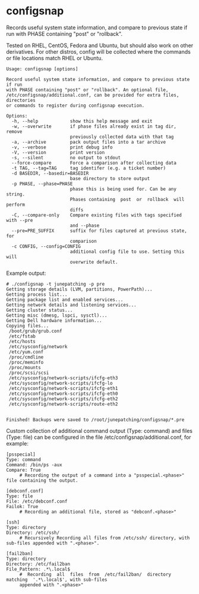 # configsnap

Records useful system state information, and compare to previous state if run
with PHASE containing "post" or "rollback".

Tested on RHEL, CentOS, Fedora and Ubuntu, but should also work on other
derivatives. For other distros, config will be collected where the commands or
file locations match RHEL or Ubuntu.

```
Usage: configsnap [options]

Record useful system state information, and compare to previous state if run
with PHASE containing "post" or "rollback". An optional file,
/etc/configsnap/additional.conf, can be provided for extra files, directories
or commands to register during configsnap execution.

Options:
  -h, --help            show this help message and exit
  -w, --overwrite       if phase files already exist in tag dir, remove
                        previously collected data with that tag
  -a, --archive         pack output files into a tar archive
  -v, --verbose         print debug info
  -V, --version         print version
  -s, --silent          no output to stdout
  --force-compare       Force a comparison after collecting data
  -t TAG, --tag=TAG     tag identifer (e.g. a ticket number)
  -d BASEDIR, --basedir=BASEDIR
                        base directory to store output
  -p PHASE, --phase=PHASE
                        phase this is being used for. Can be any string.
                        Phases containing  post  or  rollback  will perform
                        diffs
  -C, --compare-only    Compare existing files with tags specified with --pre
                        and --phase
  --pre=PRE_SUFFIX      suffix for files captured at previous state, for
                        comparison
  -c CONFIG, --config=CONFIG
                        additional config file to use. Setting this will
                        overwrite default.
```

Example output:
```
# ./configsnap -t junepatching -p pre
Getting storage details (LVM, partitions, PowerPath)...
Getting process list...
Getting package list and enabled services...
Getting network details and listening services...
Getting cluster status...
Getting misc (dmesg, lspci, sysctl)...
Getting Dell hardware information...
Copying files...
 /boot/grub/grub.conf
 /etc/fstab
 /etc/hosts
 /etc/sysconfig/network
 /etc/yum.conf
 /proc/cmdline
 /proc/meminfo
 /proc/mounts
 /proc/scsi/scsi
 /etc/sysconfig/network-scripts/ifcfg-eth3
 /etc/sysconfig/network-scripts/ifcfg-lo
 /etc/sysconfig/network-scripts/ifcfg-eth1
 /etc/sysconfig/network-scripts/ifcfg-eth0
 /etc/sysconfig/network-scripts/ifcfg-eth2
 /etc/sysconfig/network-scripts/route-eth2


Finished! Backups were saved to /root/junepatching/configsnap/*.pre
```

Custom collection of additional command output (Type: command) and files (Type:
file) can be configured in the file /etc/configsnap/additional.conf, for
example:

```
[psspecial]
Type: command
Command: /bin/ps -aux
Compare: True
     # Recording the output of a command into a "psspecial.<phase>" file containing the output.

[debconf.conf]
Type: file
File: /etc/debconf.conf
Failok: True
     # Recording an additional file, stored as "debconf.<phase>"

[ssh]
Type: directory
Directory: /etc/ssh/
     # Recursively Recording all files from /etc/ssh/ directory, with sub-files appended with ".<phase>".

[fail2ban]
Type: directory
Directory: /etc/fail2ban
File_Pattern: .*\.local$
     #  Recording  all  files  from  /etc/fail2ban/  directory  matching  '.*\.local$', with sub-files
     appended with ".<phase>"
```

